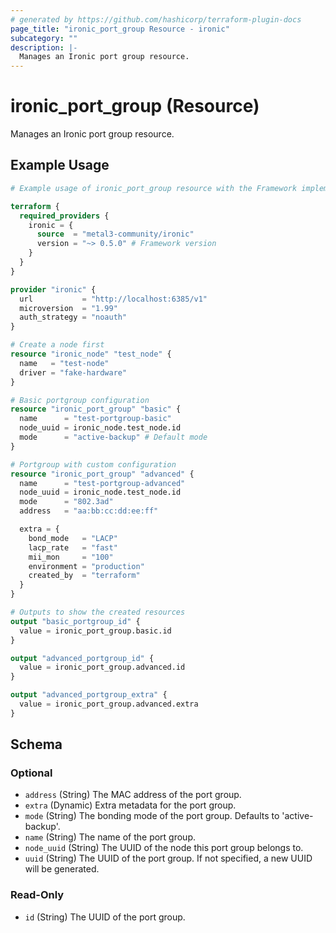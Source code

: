```yaml
---
# generated by https://github.com/hashicorp/terraform-plugin-docs
page_title: "ironic_port_group Resource - ironic"
subcategory: ""
description: |-
  Manages an Ironic port group resource.
---
```


# ironic_port_group (Resource)

Manages an Ironic port group resource.

## Example Usage

```terraform
# Example usage of ironic_port_group resource with the Framework implementation

terraform {
  required_providers {
    ironic = {
      source  = "metal3-community/ironic"
      version = "~> 0.5.0" # Framework version
    }
  }
}

provider "ironic" {
  url           = "http://localhost:6385/v1"
  microversion  = "1.99"
  auth_strategy = "noauth"
}

# Create a node first
resource "ironic_node" "test_node" {
  name   = "test-node"
  driver = "fake-hardware"
}

# Basic portgroup configuration
resource "ironic_port_group" "basic" {
  name      = "test-portgroup-basic"
  node_uuid = ironic_node.test_node.id
  mode      = "active-backup" # Default mode
}

# Portgroup with custom configuration
resource "ironic_port_group" "advanced" {
  name      = "test-portgroup-advanced"
  node_uuid = ironic_node.test_node.id
  mode      = "802.3ad"
  address   = "aa:bb:cc:dd:ee:ff"

  extra = {
    bond_mode   = "LACP"
    lacp_rate   = "fast"
    mii_mon     = "100"
    environment = "production"
    created_by  = "terraform"
  }
}

# Outputs to show the created resources
output "basic_portgroup_id" {
  value = ironic_port_group.basic.id
}

output "advanced_portgroup_id" {
  value = ironic_port_group.advanced.id
}

output "advanced_portgroup_extra" {
  value = ironic_port_group.advanced.extra
}
```

<!-- schema generated by tfplugindocs -->
## Schema

### Optional

- `address` (String) The MAC address of the port group.
- `extra` (Dynamic) Extra metadata for the port group.
- `mode` (String) The bonding mode of the port group. Defaults to 'active-backup'.
- `name` (String) The name of the port group.
- `node_uuid` (String) The UUID of the node this port group belongs to.
- `uuid` (String) The UUID of the port group. If not specified, a new UUID will be generated.

### Read-Only

- `id` (String) The UUID of the port group.
